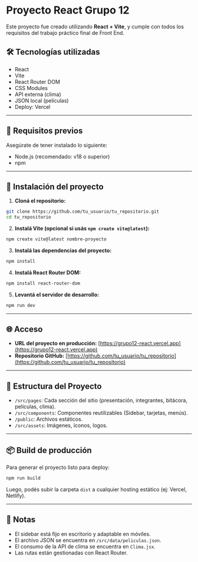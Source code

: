 
# Proyecto React Grupo 12

Este proyecto fue creado utilizando **React + Vite**, y cumple con todos los requisitos del trabajo práctico final de Front End.

## 🛠️ Tecnologías utilizadas

- React
- Vite
- React Router DOM
- CSS Modules
- API externa (clima)
- JSON local (películas)
- Deploy: Vercel

---

## 🔧 Requisitos previos

Asegúrate de tener instalado lo siguiente:

- Node.js (recomendado: v18 o superior)
- npm

---

## 🚀 Instalación del proyecto

1. **Cloná el repositorio:**

```bash
git clone https://github.com/tu_usuario/tu_repositorio.git
cd tu_repositorio
```

2. **Instalá Vite (opcional si usás `npm create vite@latest`):**

```bash
npm create vite@latest nombre-proyecto
```

3. **Instalá las dependencias del proyecto:**

```bash
npm install
```

4. **Instalá React Router DOM:**

```bash
npm install react-router-dom
```

5. **Levantá el servidor de desarrollo:**

```bash
npm run dev
```

---

## 🌐 Acceso

- **URL del proyecto en producción:** [https://grupo12-react.vercel.app](https://grupo12-react.vercel.app)
- **Repositorio GitHub:** [https://github.com/tu_usuario/tu_repositorio](https://github.com/tu_usuario/tu_repositorio)

---

## 🧠 Estructura del Proyecto

- `/src/pages`: Cada sección del sitio (presentación, integrantes, bitácora, películas, clima).
- `/src/components`: Componentes reutilizables (Sidebar, tarjetas, menús).
- `/public`: Archivos estáticos.
- `/src/assets`: Imágenes, íconos, logos.

---

## 📦 Build de producción

Para generar el proyecto listo para deploy:

```bash
npm run build
```

Luego, podés subir la carpeta `dist` a cualquier hosting estático (ej: Vercel, Netlify).

---

## 📌 Notas

- El sidebar está fijo en escritorio y adaptable en móviles.
- El archivo JSON se encuentra en `/src/data/peliculas.json`.
- El consumo de la API de clima se encuentra en `Clima.jsx`.
- Las rutas están gestionadas con React Router.

